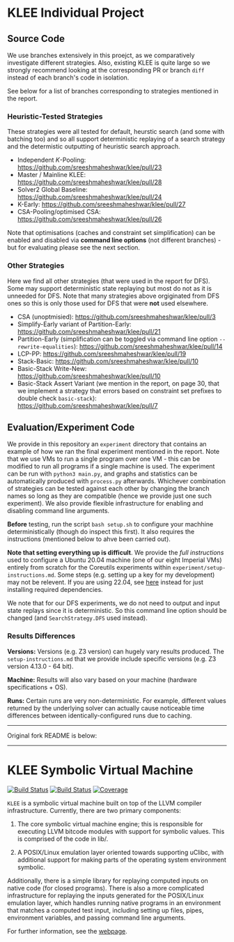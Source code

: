 # KLEE Individual Project

## Source Code

We use branches extensively in this proejct, as we comparatively investigate different strategies. Also, existing KLEE is quite large so we strongly recommend looking at the corresponding PR or branch `diff` instead of each branch's code in isolation.

See below for a list of branches corresponding to strategies mentioned in the report.

### Heuristic-Tested Strategies

These strategies were all tested for default, heurstic search (and some with batching too) and so all support deterministic replaying of a search strategy and the determistic outputting of heuristic search approach.

- Independent $K$-Pooling: https://github.com/sreeshmaheshwar/klee/pull/23
- Master / Mainline KLEE: https://github.com/sreeshmaheshwar/klee/pull/28
- Solver2 Global Baseline: https://github.com/sreeshmaheshwar/klee/pull/24
- K-Early: https://github.com/sreeshmaheshwar/klee/pull/27
- CSA-Pooling/optimised CSA: https://github.com/sreeshmaheshwar/klee/pull/26 

Note that optimisations (caches and constraint set simplification) can be enabled and disabled via **command line options** (not different branches) - but for evaluating please see the next section.

### Other Strategies

Here we find all other strategies (that were used in the report for DFS). Some may support deterministic state replaying but most do not as it is unneeded for DFS. Note that many strategies above orgiginated from DFS ones so this is only those used for DFS that were **not** used elsewhere.

- CSA (unoptmisied): https://github.com/sreeshmaheshwar/klee/pull/3
- Simplify-Early variant of Partition-Early: https://github.com/sreeshmaheshwar/klee/pull/21
- Partition-Early (simplification can be toggled via command line option `--rewrite-equalities`): https://github.com/sreeshmaheshwar/klee/pull/14
- LCP-PP: https://github.com/sreeshmaheshwar/klee/pull/19
- Stack-Basic: https://github.com/sreeshmaheshwar/klee/pull/10
- Basic-Stack Write-New: https://github.com/sreeshmaheshwar/klee/pull/10
- Basic-Stack Assert Variant (we mention in the report, on page 30, that we implement a strategy that errors based on constraint set prefixes to double check `basic-stack`): https://github.com/sreeshmaheshwar/klee/pull/7

## Evaluation/Experiment Code

We provide in this repository an `experiment` directory that contains an example of how we ran the final experiment mentioned in the report. Note that we use VMs to run a single program over one VM - this can be modified to run all programs if a single machine is used. The experiment can be run with `python3 main.py`, and graphs and statistics can be automatically produced with `process.py` afterwards. Whichever combination of strategies can be tested against each other by changing the branch names so long as they are compatible (hence we provide just one such experiment). We also provide flexible infrastructure for enabling and disabling command line arguments.

**Before** testing, run the script `bash setup.sh` to configure your machhine deterministically (though do inspect this first). It also requires the instructions (mentioned below to ahve been carried out).

**Note that setting everything up is difficult**. We provide the *full instructions* used to configure a Ubuntu 20.04 machine (one of our eight Imperial VMs) entirely from scratch for the Coreutils experiments within `experiment/setup-instructions.md`. Some steps (e.g. setting up a key for my development) may not be relevent. If you are using 22.04, see [here](https://klee-se.org/docs/coreutils-experiments/) instead for just installing required dependencies.

We note that for our DFS experiments, we do not need to output and input state replays since it is deterministic. So this command line option should be changed (and `SearchStrategy.DFS` used instead).

### Results Differences

**Versions:** Versions (e.g. Z3 version) can hugely vary results produced. The `setup-instructions.md` that we provide include specific versions (e.g. Z3 version 4.13.0 - 64 bit).

**Machine:** Results will also vary based on your machine (hardware specifications + OS).

**Runs:** Certain runs are very non-deterministic. For example, different values returned by the underlying solver can actually cause noticeable time differences between identically-configured runs due to caching.

---

Original fork README is below:

---

KLEE Symbolic Virtual Machine
=============================

[![Build Status](https://github.com/klee/klee/workflows/CI/badge.svg)](https://github.com/klee/klee/actions?query=workflow%3ACI)
[![Build Status](https://api.cirrus-ci.com/github/klee/klee.svg)](https://cirrus-ci.com/github/klee/klee)
[![Coverage](https://codecov.io/gh/klee/klee/branch/master/graph/badge.svg)](https://codecov.io/gh/klee/klee)

`KLEE` is a symbolic virtual machine built on top of the LLVM compiler
infrastructure. Currently, there are two primary components:

  1. The core symbolic virtual machine engine; this is responsible for
     executing LLVM bitcode modules with support for symbolic
     values. This is comprised of the code in lib/.

  2. A POSIX/Linux emulation layer oriented towards supporting uClibc,
     with additional support for making parts of the operating system
     environment symbolic.

Additionally, there is a simple library for replaying computed inputs
on native code (for closed programs). There is also a more complicated
infrastructure for replaying the inputs generated for the POSIX/Linux
emulation layer, which handles running native programs in an
environment that matches a computed test input, including setting up
files, pipes, environment variables, and passing command line
arguments.

For further information, see the [webpage](http://klee.github.io/).
